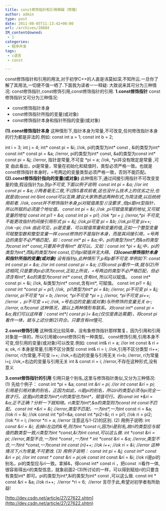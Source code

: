 ```yaml
---
title: const修饰指针和引用释疑（转载）
author: admin
type: post
date: 2011-08-05T11:13:42+00:00
url: /archives/10884
IM_contentdowned:
 - 1
categories:
 - 程序开发
tags:
 - c语言
 - const

---
```

const修饰指针和引用的用法,对于初学C++的人直是讳莫如深,不知所云.一旦你了解了其用法,一切便不值一哂了.下面我为读者一一释疑:
大致说来其可分为三种情况: const修饰指针,const修饰引用,const修饰指针的引用.
**1.const修饰指针**
const修饰指针又可分为三种情况:

 * const修饰指针本身
 * const修饰指针所指的变量(或对象)
 * const修饰指针本身和指针所指的变量(或对象)

**(1).const修饰指针本身**
这种情形下,指针本身为常量,不可改变,任何修改指针本身的行为都是非法的.例如:
const int a = 1;
const int b = 2;


int i = 3;
int j = 4;
int\* const pi = &i; //ok, pi的类型为int\* const , &i的类型为int* const
int\* const pi = &a; //error, pi的类型为int\* const, &a的类型为const int* const
pi = &j; //error, 指针是常量,不可变
\*pi = a; //ok, \*pi并没有限定是常量 ,可变
由此看出，pi是常量，常量在初始化和赋值时，类型必须严格一致。也就是
const修饰指针本身时，=号两边的变量类型必须严格一致，否则不能匹配。
**(2).const修饰指针指向的变量(或对象)**
此种情形下,通过间接引用指针不可改变变量的值,假设指针为p,则*p不可变,下面以例子说明:
const int *pi = &a;
//or int const *pi = &a;
//两者毫无二致,不过BS喜欢前者,这也没什么技术上的优劣之分,也就是说const int与int const可以互换.建议大家熟悉这两种形式,为简洁便,以后统统用前者.
//ok, const并不修饰指针本身,pi对赋值类型
//没要求 ,但pi是int*型指针，所以所赋的必须是个地址值。
const int *pi = &i; //ok ,pi可赋值常量的地址,又可赋变量的地址
const int *pi1 = &a;
const int *pi = pi1; //ok
\*pi = j; //error,\*pi 不可变,不能更改指针的间接引用形式
pi = &j; //ok,pi可变
pi = &b; //ok,pi可变
pi++; //ok
–pi; //ok
由此可见，pi是变量，可以赋值常量和变量的值,正如一个整型变量可赋整型数和整型变量一样.const修饰的不是指针本身，而是其间接引用，=号两边的类型不必严格匹配，如：const int\* pi = &a;中，pi的类型为int\*,而&a的类型为const int\* const,只要其中含有int\* 就可以。又如：const int \*pi = &j;中，pi的类型为int\*,而&j的类型为int* const,它向pi赋值并无大碍。
**(3)const修饰指针本身和指针所指的变量(或对象)**
设有指针p,此种情形下,p和*p都不可变.举例如下:
const int* const pi = &a;
//or int const* const pi = &a;
//将const pi看作一体,就与(2)所述相同,只是要求pi必须为const,正如上所说，=号两边的类型不必严格匹配，但必须含有int\*, &a的类型为const int\* const,含有int*, 所以可以赋值。
const int\* const pi = &i; //ok, &i类型为int\* const,含有int*, 可赋值。
const int *pi1 = &j;
const int \*const pi = pi1; //ok,  pi1类型为int\*
pi = &b; //error, pi不可变
pi = &j; //error, pi不可变
\*pi = b; //error, \*pi不可变
\*pi = j; //error, \*pi不可变
pi++; //error ，pi不可变
++i; //ok, =号右边的变量(或对象)与所修饰的变量无关
a–; //error, a为const
这种情况，跟以上两种情形有联系。对const int\* const pi = &a;我们可以这样看：const int\*( const pi )= &a;(仅仅是表达需要)，将const pi看作一体，就与上述分类(2)符合。只要含有int*便可.

**2.const修饰引用**
这种情况比较简单，没有象修饰指针那样繁复，因为引用和引用对象是一体的，所以引用被const修饰只有一种类型。
const修饰引用,引用本身不可变,但引用的变量(或对象)可以改变.例如:
const int& ri = a; //or int const & ri = a; ok, ri 本身是常量,引用不区分类型
const int& ri = i; //ok,引用不区分类型
ri++; //error, ri为常量,不可变
i++; //ok,=右边的变量与引用无关
ri=b; //error, ri为常量
i=j; //ok,=右边的变量与引用无关
int & const ri = i; //error,不存在这种形式,没有意义

**3.const修饰指针的引用**
引用只是个别名,这里与修饰指针类似,又分为三种情况:
(1)
先给个例子：
const int *pi = &a;
const int *&ri = pi;
//or int const *&ri = pi;
引用是引用对象的别名，正因为如此，ri是pi的别名，所以ri的类型必须与pi完全一致才行。这里pi的类型为int\*,ri的类型也为int\*，赋值可行。若const int \*&ri = &a;正不正确？分析一下就知晓。ri类型为int\*,&a的类型则为const int* const不匹配。
const int \*&ri = &i; //error,类型不匹配，一为int\*,一为int* const
ri = &a; //ok
ri = &i; //ok
const int *pi1=&a;
const int *pi2=&i;
ri = pi1; //ok
ri = pi2; //ok
*ri = i; //error
*ri = a; //error
注意这与1-(2)的区别.
(2)
用例子说明:
int *const &ri = &i;
去掉ri左边的&号,则为int \*const ri,因为ri是别名,故ri的类型应与赋值的数类型一致,ri类型为int \*const,&i为int *const,可以这么做.
int \*const &ri = pi; //error,类型不合,一为int \*const ,一为int *
int \*const &ri = &a; //error,类型不合,一为int \*const,一为const int* const
(*ri)++; //ok
i++; //ok
ri = &i; //error
这种情况下,ri为常量,不可更改.
(3)
用例子说明：
const int* pi = &j;
const int\* const &ri = pi; //or int const \* const &ri = pi;ok
const int* const &ri = &i; //ok
ri是pi的别名，pi的类型应与ri一致。拿掉&，得const int\* const ri ，把const  ri看作一体,很容易得出ri的类型信息，就象前面2-(3)所讨论的一样，可以得到赋给ri的只要含有类型int\* 即可。pi的类型为int\*,&i的类型为int\* const ,可以这么做.
const int * const &ri = &a; //ok
ri++;  //error
*ri = 6;  //error
言尽于此,希望对初学者有所助益!

[http://dev.csdn.net/article/27/27622.shtm](http://dev.csdn.net/article/27/27622.shtm)